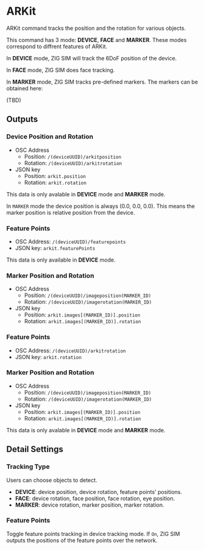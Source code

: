 # ARKit

ARKit command tracks the position and the rotation for various objects.

This command has 3 mode: **DEVICE**, **FACE** and **MARKER**.
These modes correspond to diffrent features of ARKit.

In **DEVICE** mode, ZIG SIM will track the 6DoF position of the device.

In **FACE** mode, ZIG SIM does face tracking.

In **MARKER** mode, ZIG SIM tracks pre-defined markers.
The markers can be obtained here:

(TBD)

## Outputs

### Device Position and Rotation

- OSC Address
  - Position: `/(deviceUUID)/arkitposition`
  - Rotation: `/(deviceUUID)/arkitrotation`
- JSON key
  - Position: `arkit.position`
  - Rotation: `arkit.rotation`

This data is only avalable in **DEVICE** mode and **MARKER** mode.  

In `MARKER` mode the device position is always (0.0, 0.0, 0.0).
This means the marker position is relative position from the device.

### Feature Points

- OSC Address: `/(deviceUUID)/featurepoints`
- JSON key: `arkit.featurePoints`

This data is only available in **DEVICE** mode.

### Marker Position and Rotation

- OSC Address
  - Position: `/(deviceUUID)/imageposition(MARKER_ID)`
  - Rotation: `/(deviceUUID)/imagerotation(MARKER_ID)`
- JSON key
  - Position: `arkit.images[(MARKER_ID)].position`
  - Rotation: `arkit.images[(MARKER_ID)].rotation`

### Feature Points

- OSC Address: `/(deviceUUID)/arkitrotation`
- JSON key: `arkit.rotation`

### Marker Position and Rotation

- OSC Address
  - Position: `/(deviceUUID)/imageposition(MARKER_ID)`
  - Rotation: `/(deviceUUID)/imagerotation(MARKER_ID)`
- JSON key
  - Position: `arkit.images[(MARKER_ID)].position`
  - Rotation: `arkit.images[(MARKER_ID)].rotation`

This data is only avalable in **DEVICE** mode and **MARKER** mode.

## Detail Settings

### Tracking Type

Users can choose objects to detect.

- **DEVICE**: device position, device rotation, feature points' positions.
- **FACE**: device rotation, face position, face rotation, eye position.
- **MARKER**: device rotation, marker position, marker rotation.

### Feature Points

Toggle feature points tracking in device tracking mode.
If `On`, ZIG SIM outputs the positions of the feature points over the network.
